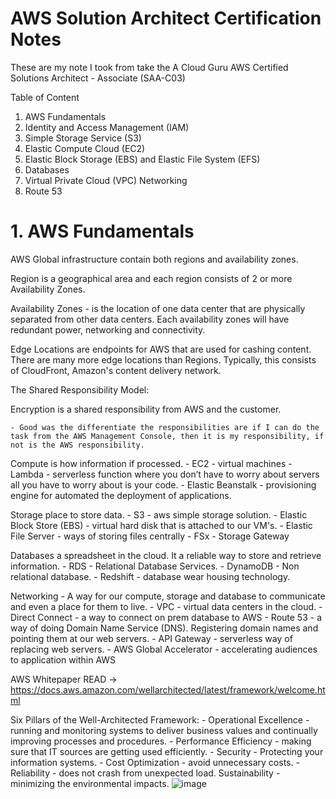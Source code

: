 # AWS Solution Architect Certification Notes

These are my note I took from take the A Cloud Guru AWS Certified Solutions Architect - Associate (SAA-C03)

Table of Content 
1. AWS Fundamentals
2. Identity and Access Management (IAM)
3. Simple Storage Service (S3)
4. Elastic Compute Cloud (EC2)
5. Elastic Block Storage (EBS) and Elastic File System (EFS)
6. Databases
7. Virtual Private Cloud (VPC) Networking
8. Route 53


# 1. AWS Fundamentals
AWS Global infrastructure contain both regions and availability zones.

Region is a geographical area and each region consists of 2 or more Availability Zones.

Availability Zones - is the location of one data center that are physically separated from other data centers. Each availability zones will have redundant power, networking and connectivity.




Edge Locations are endpoints for AWS that are used for cashing content. There are many more edge locations than Regions. Typically, this consists of CloudFront, Amazon's content delivery network.

The Shared Responsibility Model:


 
Encryption is a shared responsibility from AWS and the customer.

	- Good was the differentiate the responsibilities are if I can do the task from the AWS Management Console, then it is my responsibility, if not is the AWS responsibility.  

Compute is how information if processed.
	- EC2 - virtual machines
	- Lambda - serverless function where you don’t have to worry about servers all you have to worry about is your code.
	- Elastic Beanstalk - provisioning engine for automated the deployment of applications.

Storage place to store data.
	- S3 - aws simple storage solution.
	- Elastic Block Store (EBS) - virtual hard disk that is attached to our VM's.
	- Elastic File Server - ways of storing files centrally 
	- FSx
	- Storage Gateway

Databases a spreadsheet in the cloud. It a reliable way to store and retrieve information.
	- RDS - Relational Database Services.
	- DynamoDB - Non relational database. 
	- Redshift - database wear housing technology. 

Networking - A way for our compute, storage and database to communicate and even a place for them to live.
	- VPC - virtual data centers in the cloud.
	- Direct Connect - a way to connect on prem database to AWS
	- Route 53 - a way of doing Domain Name Service (DNS). Registering domain names and pointing them at our web servers.
	- API Gateway - serverless way of replacing web servers.
	- AWS Global Accelerator - accelerating audiences to application within AWS

AWS Whitepaper READ -> https://docs.aws.amazon.com/wellarchitected/latest/framework/welcome.html

Six Pillars of the Well-Architected Framework:
	- Operational Excellence - running and monitoring systems to deliver business values and continually improving processes and procedures.
	- Performance Efficiency - making sure that IT sources are getting used efficiently.
	- Security - Protecting your information systems.
	- Cost Optimization - avoid unnecessary costs.
	- Reliability - does not crash from unexpected load.
Sustainability - minimizing the environmental impacts. ![image](https://user-images.githubusercontent.com/55508777/209053995-5a21c24e-2b8a-42e0-b07c-abc9583f9cb6.png)
